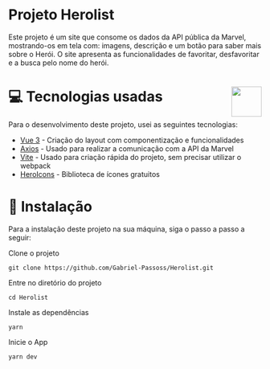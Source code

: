 # Projeto Herolist

Este projeto é um site que consome os dados da API pública da Marvel, mostrando-os em tela com: imagens, descrição e um botão para saber mais sobre o Herói. O site apresenta as funcionalidades de favoritar, desfavoritar e a busca pelo nome do herói.

# 💻 Tecnologias usadas   <img align="right" height="60" src="https://user-images.githubusercontent.com/76128140/176091322-9fce2b51-2115-4748-ad41-d6f6b616a5d8.jpeg" />

Para o desenvolvimento deste projeto, usei as seguintes tecnologias: 
* [Vue 3](https://vuejs.org) - Criação do layout com componentização e funcionalidades
* [Axios](https://axios-http.com/ptbr/docs/intro) - Usado para realizar a comunicação com a API da Marvel
* [Vite](https://vitejs.dev) - Usado para criação rápida do projeto, sem precisar utilizar o webpack
* [HeroIcons](https://heroicons.com) - Biblioteca de ícones gratuitos

# 🔧 Instalação 

Para a instalação deste projeto na sua máquina, siga o passo a passo a seguir:
 
Clone o projeto
```
git clone https://github.com/Gabriel-Passoss/Herolist.git
```

Entre no diretório do projeto

```
cd Herolist
```

Instale as dependências

```
yarn
```

Inicie o App

```
yarn dev
```